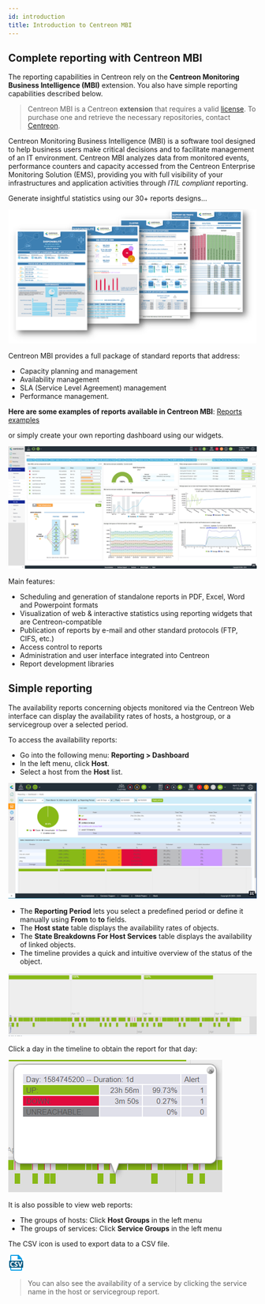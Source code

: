 ```yaml
---
id: introduction
title: Introduction to Centreon MBI
---
```


## Complete reporting with Centreon MBI

The reporting capabilities in Centreon rely on the **Centreon Monitoring Business Intelligence (MBI)** extension.
You also have simple reporting capabilities described below.

> Centreon MBI is a Centreon **extension** that requires a valid [license](../administration/licenses.md). To
> purchase one and retrieve the necessary repositories, contact
> [Centreon](mailto:sales@centreon.com).

Centreon Monitoring Business Intelligence (MBI) is a software tool
designed to help business users make critical decisions and to
facilitate management of an IT environment. Centreon MBI analyzes data
from monitored events, performance counters and capacity accessed from
the Centreon Enterprise Monitoring Solution (EMS), providing you with
full visibility of your infrastructures and application activities
through *ITIL compliant* reporting.


Generate insightful statistics using our 30+ reports designs\...

![image](../assets/reporting/first_page.png)

Centreon MBI provides a full package of standard reports that address:

-   Capacity planning and management
-   Availability management
-   SLA (Service Level Agreement) management
-   Performance management.

**Here are some examples of reports available in Centreon MBI**: [Reports examples](../assets/reporting/Centreon-MBI-Sample-Reports.pdf)

or simply create your own reporting dashboard using our widgets.

![image](../assets/reporting/dashboard.png)

Main features:

-   Scheduling and generation of standalone reports in PDF, Excel, Word
    and Powerpoint formats
-   Visualization of web & interactive statistics using reporting
    widgets that are Centreon-compatible
-   Publication of reports by e-mail and other standard protocols (FTP,
    CIFS, etc.)
-   Access control to reports
-   Administration and user interface integrated into Centreon
-   Report development libraries

## Simple reporting

The availability reports concerning objects monitored via the Centreon Web interface 
can display the availability rates of hosts, a hostgroup, or a servicegroup over a selected period.

To access the availability reports:

- Go into the following menu: **Reporting > Dashboard**
- In the left menu, click **Host**.
- Select a host from the **Host** list.

![image](../assets/reporting/os-reporting/os-host-reporting.png)

- The **Reporting Period** lets you select a predefined period or define it manually using **From** to **to** fields.
- The **Host state** table displays the availability rates of objects.
- The **State Breakdowns For Host Services** table displays the availability of linked objects.
- The timeline provides a quick and intuitive overview of the status of the object.

![image](../assets/reporting/os-reporting/os-host-timeline.png)

Click a day in the timeline to obtain the report for that day:

![image](../assets/reporting/os-reporting/os-host-tooltip.png)

It is also possible to view web reports:

* The groups of hosts: Click **Host Groups** in the left menu
* The groups of services: Click **Service Groups** in the left menu

The CSV icon is used to export data to a CSV file.

![image](../assets/reporting/os-reporting/os-csv.png)

> You can also see the availability of a service by clicking the service name in the host or servicegroup report.